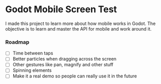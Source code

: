 # Godot Mobile Screen Test

I made this project to learn more about how mobile works in Godot. The objective is to learn and master the API for mobile and work around it.

### Roadmap
- [ ] Time between taps
- [ ] Better particles when dragging across the screen
- [ ] Other gestures like pan, magnify and other stuff
- [ ] Spinning elements
- [ ] Make it a real demo so people can really use it in the future